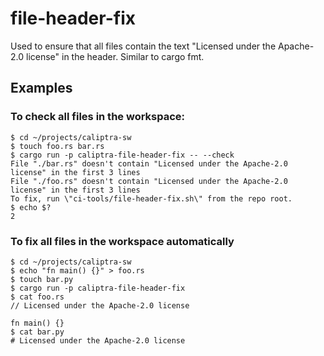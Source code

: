 # file-header-fix

Used to ensure that all files contain the text "Licensed under the Apache-2.0
license" in the header. Similar to cargo fmt.

## Examples

### To check all files in the workspace:

```console
$ cd ~/projects/caliptra-sw
$ touch foo.rs bar.rs
$ cargo run -p caliptra-file-header-fix -- --check
File "./bar.rs" doesn't contain "Licensed under the Apache-2.0 license" in the first 3 lines
File "./foo.rs" doesn't contain "Licensed under the Apache-2.0 license" in the first 3 lines
To fix, run \"ci-tools/file-header-fix.sh\" from the repo root.
$ echo $?
2
```

### To fix all files in the workspace automatically

```console
$ cd ~/projects/caliptra-sw
$ echo "fn main() {}" > foo.rs
$ touch bar.py
$ cargo run -p caliptra-file-header-fix
$ cat foo.rs
// Licensed under the Apache-2.0 license

fn main() {}
$ cat bar.py
# Licensed under the Apache-2.0 license

```

